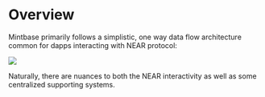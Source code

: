 # Overview

Mintbase primarily follows a simplistic, one way data flow architecture common for dapps interacting with NEAR protocol:

![](https://lh6.googleusercontent.com/jjNu3R4wWW8sFrrKCZw9UPFhft3pzfM9N3JhMP2trJYD06dyCiogN4s63-E6G3r\_\_kqr\_4WIo5-nZbCoSSl4kTPPkWRXIeiYeDAlQP9penjuljYtvwI9Q4QIC15RCAVsu2DgDxKMwDOF1ZKqEZU)

Naturally, there are nuances to both the NEAR interactivity as well as some centralized supporting systems.


